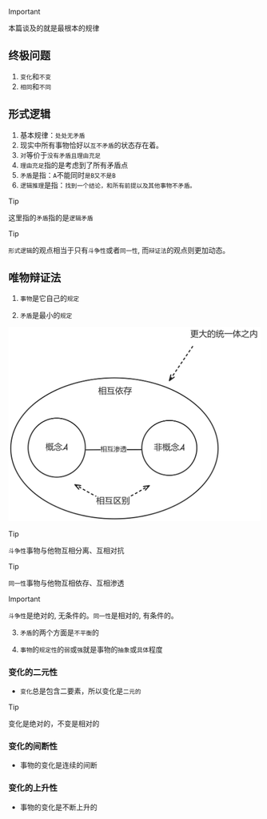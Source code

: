 > [!IMPORTANT]
> 本篇谈及的就是最根本的规律

## 终极问题

1. `变化`和`不变`
2. `相同`和`不同`

## 形式逻辑

1. 基本规律：`处处无矛盾`
2. 现实中所有事物恰好以`互不矛盾`的状态存在着。
3. `对`等价于`没有矛盾且理由充足`
4. `理由充足`指的是考虑到了所有矛盾点
5. `矛盾`是指：`A`不能同时`是B又不是B`
6. `逻辑推理`是指：`找到一个结论，和所有前提以及其他事物不矛盾。`

> [!TIP]
> 这里指的`矛盾`指的是`逻辑矛盾`

> [!TIP]
> `形式逻辑`的观点相当于只有`斗争性`或者`同一性`, 而`辩证法`的观点则更加动态。

## 唯物辩证法

1. `事物`是它自己的`规定`

2. `矛盾`是最小的`规定`

<img src="../images/conflict.png" width="900">

> [!TIP]
> `斗争性`事物与他物互相分离、互相对抗

> [!TIP]
> `同一性`事物与他物互相依存、互相渗透

> [!IMPORTANT]
> `斗争性`是绝对的, 无条件的。`同一性`是相对的, 有条件的。

3. `矛盾`的两个方面是`不平衡`的

4. `事物`的`规定性`的`弱`或`强`就是事物的`抽象`或`具体`程度

### 变化的二元性

- `变化`总是包含二要素，所以变化是`二元的`

> [!TIP]
> 变化是绝对的，不变是相对的

### 变化的间断性

- 事物的变化是连续的间断

### 变化的上升性

- 事物的变化是不断上升的
